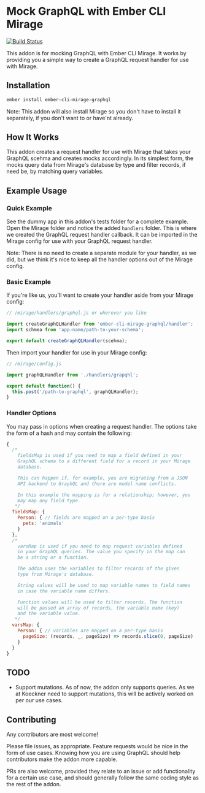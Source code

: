 # Mock GraphQL with Ember CLI Mirage

[![Build Status](https://travis-ci.org/kloeckner-i/ember-cli-mirage-graphql.svg?branch=master)](https://travis-ci.org/kloeckner-i/ember-cli-mirage-graphql)

This addon is for mocking GraphQL with Ember CLI Mirage. It works by providing you a simple way to create a GraphQL request handler for use with Mirage.

## Installation

```sh
ember install ember-cli-mirage-graphql
```

Note: This addon will also install Mirage so you don't have to install it separately, if you don't want to or have'nt already.

## How It Works

This addon creates a request handler for use with Mirage that takes your GraphQL scehma and creates mocks accordingly. In its simplest form, the mocks query data from Mirage's database by type and filter records, if need be, by matching query variables.

## Example Usage

### Quick Example

See the dummy app in this addon's tests folder for a complete example. Open the Mirage folder and notice the added `handlers` folder. This is where we created the GraphQL request handler callback. It can be imported in the Mirage config for use with your GraphQL request handler.

Note: There is no need to create a separate module for your handler, as we did, but we think it's nice to keep all the handler options out of the Mirage config.

### Basic Example

If you're like us, you'll want to create your handler aside from your Mirage config:

```javascript
// /mirage/handlers/graphql.js or wherever you like

import createGraphQLHandler from 'ember-cli-mirage-graphql/handler';
import schmea from 'app-name/path-to-your-schema';

export default createGraphQLHandler(scehma);
```

Then import your handler for use in your Mirage config:

```javascript
// /mirage/config.js

import graphQLHandler from './handlers/grapqhl';

export default function() {
  this.post('/path-to-graphql', graphQLHandler);
}
```

### Handler Options

You may pass in options when creating a request handler. The options take the form of a hash and may contain the following:

```javascript
{
  /*
    fieldsMap is used if you need to map a field defined in your
    GraphQL schema to a different field for a record in your Mirage
    database.

    This can happen if, for example, you are migrating from a JSON
    API backend to GraphQL and there are model name conflicts.

    In this example the mapping is for a relationship; however, you
    may map any field type.
   */
  fieldsMap: {
    Person: { // fields are mapped on a per-type basis
      pets: 'animals'
    }
  },
  /*
    varsMap is used if you need to map request variables defined
    in your GraphQL queries. The value you specify in the map can
    be a string or a function.

    The addon uses the variables to filter records of the given
    type from Mirage's database.

    String values will be used to map variable names to field names
    in case the variable name differs.

    Function values will be used to filter records. The function
    will be passed an array of records, the variable name (key)
    and the variable value.
   */
  varsMap: {
    Person: { // variables are mapped on a per-type basis
      pageSize: (records, _, pageSize) => records.slice(0, pageSize)
    }
  }
}
```

## TODO

* Support mutations. As of now, the addon only supports queries. As we at Koeckner need to support mutations, this will be actively worked on per our use cases.

## Contributing

Any contributors are most welcome!

Please file issues, as appropriate. Feature requests would be nice in the form of use cases. Knowing how you are using GraphQL should help contributors make the addon more capable.

PRs are also welcome, provided they relate to an issue or add functionality for a certain use case, and should generally follow the same coding style as the rest of the addon.

